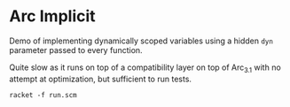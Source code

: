 # Arc Implicit

Demo of implementing dynamically scoped variables using a hidden
<code>dyn</code> parameter passed to every function.

Quite slow as it runs on top of a compatibility layer on top of
Arc<sub>3.1</sub> with no attempt at optimization, but sufficient to
run tests.

    racket -f run.scm
